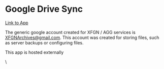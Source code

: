 # Google Drive Sync

[Link to App](https://drive.google.com/drive/folders/1VVsCFZeY-GLRL4UXgC8PeUqkhkYhTXhL?usp=sharing)

The generic google account created for XFGN / AGG services is XFGNArchives@gmail.com. This account was created for storing files, such as server backups or configuring files.

This app is hosted externally

\
